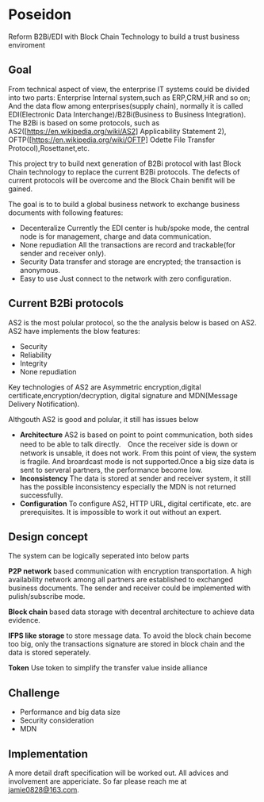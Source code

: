 # Poseidon
Reform B2Bi/EDI with Block Chain Technology to build a trust business enviroment

## Goal
From technical aspect of view, the enterprise IT systems could be divided into two parts: Enterprise Internal system,such as ERP,CRM,HR and so on; And the data flow among enterprises(supply chain), normally it is called EDI(Electronic Data Interchange)/B2Bi(Business to Business Integration). The B2Bi is based on some protocols, such as AS2([https://en.wikipedia.org/wiki/AS2] Applicability Statement 2), OFTP([https://en.wikipedia.org/wiki/OFTP] Odette File Transfer Protocol),Rosettanet,etc.

This project try to build next generation of B2Bi protocol with last Block Chain technology to replace the current B2Bi protocols. The defects of current protocols will be overcome and the Block Chain benifit will be gained.

The goal is to to build a global business network to exchange business documents with following features:
* Decenteralize Currently the EDI center is hub/spoke mode, the central node is for management, charge and data communication.
* None repudiation All the transactions are record and trackable(for sender and receiver only).
* Security Data transfer and storage are encrypted; the transaction is anonymous.
* Easy to use Just connect to the network with zero configuration.

## Current B2Bi protocols
AS2 is the most polular protocol, so the the analysis below is based on AS2. AS2 have implements the blow features:
* Security
* Reliability
* Integrity
* None repudiation

Key technologies of AS2 are Asymmetric encryption,digital certificate,encryption/decryption, digital signature and MDN(Message Delivery Notification).

Althgouth AS2 is good and polular, it still has issues below

* **Architecture** AS2 is based on point to point communication, both sides need to be able to talk directly.　Once the receiver side is down or network is unsable, it does not work. From this point of view, the system is fragile. And broardcast mode is not supported.Once a big size data is sent to serveral partners, the performance become low.
* **Inconsistency** The data is stored at sender and receiver system, it still has the possible inconsistency especially the MDN is not returned successfully.
*  **Configuration** To configure AS2,  HTTP URL, digital certificate, etc. are prerequisites. It is impossible to work it out without an expert. 


## Design concept
The system can be logically seperated into below parts

**P2P network**  based communication with encryption transportation. A high availability network among all partners are established to exchanged business documents. The sender and receiver could be implemented with pulish/subscribe mode.

**Block chain** based data storage with decentral architecture to achieve data evidence.

**IFPS like storage** to store message data. To avoid the block chain become too big, only the transactions signature are stored in block chain and the data is stored seperately.

**Token** Use token to simplify the transfer value inside alliance

## Challenge
* Performance and big data size
* Security consideration
* MDN

## Implementation
A more detail draft specification will be worked out.
All advices and involvement are appericiate.
So far please reach me at jamie0828@163.com.

